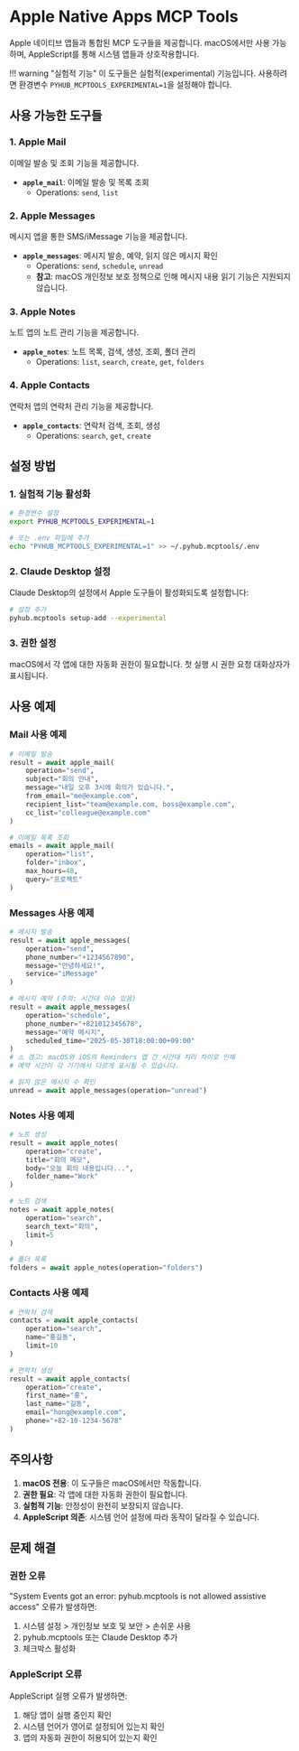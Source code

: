 # Apple Native Apps MCP Tools

Apple 네이티브 앱들과 통합된 MCP 도구들을 제공합니다. macOS에서만 사용 가능하며, AppleScript를 통해 시스템 앱들과 상호작용합니다.

!!! warning "실험적 기능"
    이 도구들은 실험적(experimental) 기능입니다. 사용하려면 환경변수 `PYHUB_MCPTOOLS_EXPERIMENTAL=1`을 설정해야 합니다.

## 사용 가능한 도구들

### 1. Apple Mail

이메일 발송 및 조회 기능을 제공합니다.

- **`apple_mail`**: 이메일 발송 및 목록 조회
  - Operations: `send`, `list`

### 2. Apple Messages

메시지 앱을 통한 SMS/iMessage 기능을 제공합니다.

- **`apple_messages`**: 메시지 발송, 예약, 읽지 않은 메시지 확인
  - Operations: `send`, `schedule`, `unread`
  - **참고**: macOS 개인정보 보호 정책으로 인해 메시지 내용 읽기 기능은 지원되지 않습니다.

### 3. Apple Notes

노트 앱의 노트 관리 기능을 제공합니다.

- **`apple_notes`**: 노트 목록, 검색, 생성, 조회, 폴더 관리
  - Operations: `list`, `search`, `create`, `get`, `folders`

### 4. Apple Contacts

연락처 앱의 연락처 관리 기능을 제공합니다.

- **`apple_contacts`**: 연락처 검색, 조회, 생성
  - Operations: `search`, `get`, `create`

## 설정 방법

### 1. 실험적 기능 활성화

```bash
# 환경변수 설정
export PYHUB_MCPTOOLS_EXPERIMENTAL=1

# 또는 .env 파일에 추가
echo "PYHUB_MCPTOOLS_EXPERIMENTAL=1" >> ~/.pyhub.mcptools/.env
```

### 2. Claude Desktop 설정

Claude Desktop의 설정에서 Apple 도구들이 활성화되도록 설정합니다:

```bash
# 설정 추가
pyhub.mcptools setup-add --experimental
```

### 3. 권한 설정

macOS에서 각 앱에 대한 자동화 권한이 필요합니다. 첫 실행 시 권한 요청 대화상자가 표시됩니다.

## 사용 예제

### Mail 사용 예제

```python
# 이메일 발송
result = await apple_mail(
    operation="send",
    subject="회의 안내",
    message="내일 오후 3시에 회의가 있습니다.",
    from_email="me@example.com",
    recipient_list="team@example.com, boss@example.com",
    cc_list="colleague@example.com"
)

# 이메일 목록 조회
emails = await apple_mail(
    operation="list",
    folder="inbox",
    max_hours=48,
    query="프로젝트"
)
```

### Messages 사용 예제

```python
# 메시지 발송
result = await apple_messages(
    operation="send",
    phone_number="+1234567890",
    message="안녕하세요!",
    service="iMessage"
)

# 메시지 예약 (주의: 시간대 이슈 있음)
result = await apple_messages(
    operation="schedule",
    phone_number="+821012345678",
    message="예약 메시지",
    scheduled_time="2025-05-30T18:00:00+09:00"
)
# ⚠️ 경고: macOS와 iOS의 Reminders 앱 간 시간대 처리 차이로 인해
# 예약 시간이 각 기기에서 다르게 표시될 수 있습니다.

# 읽지 않은 메시지 수 확인
unread = await apple_messages(operation="unread")
```

### Notes 사용 예제

```python
# 노트 생성
result = await apple_notes(
    operation="create",
    title="회의 메모",
    body="오늘 회의 내용입니다...",
    folder_name="Work"
)

# 노트 검색
notes = await apple_notes(
    operation="search",
    search_text="회의",
    limit=5
)

# 폴더 목록
folders = await apple_notes(operation="folders")
```

### Contacts 사용 예제

```python
# 연락처 검색
contacts = await apple_contacts(
    operation="search",
    name="홍길동",
    limit=10
)

# 연락처 생성
result = await apple_contacts(
    operation="create",
    first_name="홍",
    last_name="길동",
    email="hong@example.com",
    phone="+82-10-1234-5678"
)
```

## 주의사항

1. **macOS 전용**: 이 도구들은 macOS에서만 작동합니다.
2. **권한 필요**: 각 앱에 대한 자동화 권한이 필요합니다.
3. **실험적 기능**: 안정성이 완전히 보장되지 않습니다.
4. **AppleScript 의존**: 시스템 언어 설정에 따라 동작이 달라질 수 있습니다.

## 문제 해결

### 권한 오류

"System Events got an error: pyhub.mcptools is not allowed assistive access" 오류가 발생하면:

1. 시스템 설정 > 개인정보 보호 및 보안 > 손쉬운 사용
2. pyhub.mcptools 또는 Claude Desktop 추가
3. 체크박스 활성화

### AppleScript 오류

AppleScript 실행 오류가 발생하면:

1. 해당 앱이 실행 중인지 확인
2. 시스템 언어가 영어로 설정되어 있는지 확인
3. 앱의 자동화 권한이 허용되어 있는지 확인